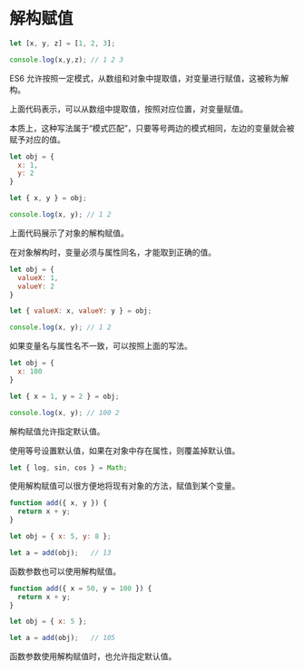 # 解构赋值



```javascript
let [x, y, z] = [1, 2, 3];

console.log(x,y,z); // 1 2 3
```

ES6 允许按照一定模式，从数组和对象中提取值，对变量进行赋值，这被称为解构。

上面代码表示，可以从数组中提取值，按照对应位置，对变量赋值。

本质上，这种写法属于“模式匹配”，只要等号两边的模式相同，左边的变量就会被赋予对应的值。



```javascript
let obj = {
  x: 1,
  y: 2
}

let { x, y } = obj;

console.log(x, y); // 1 2
```

上面代码展示了对象的解构赋值。

在对象解构时，变量必须与属性同名，才能取到正确的值。



```javascript
let obj = {
  valueX: 1,
  valueY: 2
}

let { valueX: x, valueY: y } = obj;

console.log(x, y); // 1 2
```

如果变量名与属性名不一致，可以按照上面的写法。



```javascript
let obj = {
  x: 100
}

let { x = 1, y = 2 } = obj;

console.log(x, y); // 100 2
```

解构赋值允许指定默认值。

使用等号设置默认值，如果在对象中存在属性，则覆盖掉默认值。



```javascript
let { log, sin, cos } = Math;
```

使用解构赋值可以很方便地将现有对象的方法，赋值到某个变量。



```javascript
function add({ x, y }) {
  return x + y;
}

let obj = { x: 5, y: 8 };

let a = add(obj);   // 13
```

函数参数也可以使用解构赋值。



```javascript
function add({ x = 50, y = 100 }) {
  return x + y;
}

let obj = { x: 5 };

let a = add(obj);   // 105
```

函数参数使用解构赋值时，也允许指定默认值。